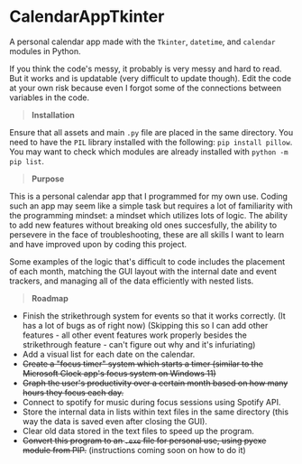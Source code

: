 # CalendarAppTkinter
A personal calendar app made with the `Tkinter`, `datetime`, and `calendar` modules in Python. 

If you think the code's messy, it probably is very messy and hard to read. But it works and is updatable (very difficult to update though). Edit the code at your own risk because even I forgot some of the connections between variables in the code. 

> **Installation**

Ensure that all assets and main `.py` file are placed in the same directory. You need to have the `PIL` library installed with the following: `pip install pillow`. You may want to check which modules are already installed with `python -m pip list`. 

> **Purpose**

This is a personal calendar app that I programmed for my own use. Coding such an app may seem like a simple task but requires a lot of familiarity with the programming mindset: a mindset which utilizes lots of logic. The ability to add new features without breaking old ones succesfully, the ability to persevere in the face of troubleshooting, these are all skills I want to learn and have improved upon by coding this project. 

Some examples of the logic that's difficult to code includes the placement of each month, matching the GUI layout with the internal date and event trackers, and managing all of the data efficiently with nested lists. 

> **Roadmap**

 - Finish the strikethrough system for events so that it works correctly. (It has a lot of bugs as of right now) (Skipping this so I can add other features - all other event features work properly besides the strikethrough feature - can't figure out why and it's infuriating)
 - Add a visual list for each date on the calendar.
 - ~~Create a "focus timer" system which starts a timer (similar to the Microsoft Clock app's focus system on Windows 11)~~
 - ~~Graph the user's productivity over a certain month based on how many hours they focus each day.~~
 - Connect to spotify for music during focus sessions using Spotify API.
 - Store the internal data in lists within text files in the same directory (this way the data is saved even after closing the GUI).
 - Clear old data stored in the text files to speed up the program.
 - ~~Convert this program to an `.exe` file for personal use, using pyexe module from PIP.~~ (instructions coming soon on how to do it) 
